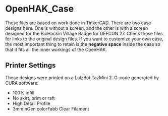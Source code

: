 # OpenHAK_Case

These files are based on work done in TinkerCAD. There are two case designs here. One is without a screen, and the other is with a screen designed for the BioHackin Village Badge for DEFCON 27. Check those files for links to the original design files. If you want to customize your own case, the most important thing to retain is the **negative space** inside the case so that it fits all the inner workings of the OpenHAK.

## Printer Settings

These designs were printed on a LulzBot TazMini 2. G-code generated by CURA software:

* 100% infill
* No skirt, brim or raft
* High Detail Profile
* 3mm nGen colorFabb Clear Filament
